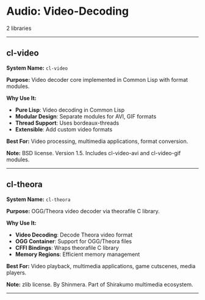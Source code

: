 # Audio: Video-Decoding

2 libraries

---

## cl-video

**System Name:** `cl-video`

**Purpose:** Video decoder core implemented in Common Lisp with format modules.

**Why Use It:**
- **Pure Lisp**: Video decoding in Common Lisp
- **Modular Design**: Separate modules for AVI, GIF formats
- **Thread Support**: Uses bordeaux-threads
- **Extensible**: Add custom video formats

**Best For:** Video processing, multimedia applications, format conversion.

**Note:** BSD license. Version 1.5. Includes cl-video-avi and cl-video-gif modules.

---


## cl-theora

**System Name:** `cl-theora`

**Purpose:** OGG/Theora video decoder via theorafile C library.

**Why Use It:**
- **Video Decoding**: Decode Theora video format
- **OGG Container**: Support for OGG/Theora files
- **CFFI Bindings**: Wraps theorafile C library
- **Memory Regions**: Efficient memory management

**Best For:** Video playback, multimedia applications, game cutscenes, media players.

**Note:** zlib license. By Shinmera. Part of Shirakumo multimedia ecosystem.

---


